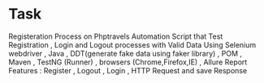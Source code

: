 # Task
Registeration Process on Phptravels
Automation Script that Test Registration , Login and Logout processes with Valid Data
Using Selenium webdriver , Java , DDT(generate fake data using faker library) , POM , Maven , TestNG (Runner) , browsers (Chrome,Firefox,IE) , Allure Report
Features : Register , Logout , Login , HTTP Request and save Response 
